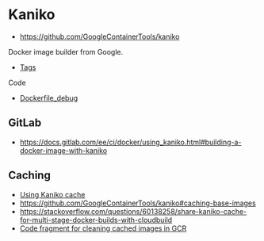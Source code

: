 # Kaniko

* <https://github.com/GoogleContainerTools/kaniko>

Docker image builder from Google.

* [Tags](https://console.cloud.google.com/gcr/images/kaniko-project/GLOBAL/executor?gcrImageListsize=30)

Code
* [Dockerfile_debug](https://github.com/GoogleContainerTools/kaniko/blob/master/deploy/Dockerfile_debug)

## GitLab

* <https://docs.gitlab.com/ee/ci/docker/using_kaniko.html#building-a-docker-image-with-kaniko>

## Caching

* [Using Kaniko cache](https://cloud.google.com/build/docs/kaniko-cache)
* <https://github.com/GoogleContainerTools/kaniko#caching-base-images>
* <https://stackoverflow.com/questions/60138258/share-kaniko-cache-for-multi-stage-docker-builds-with-cloudbuild>
* [Code fragment for cleaning cached images in GCR](https://github.com/GoogleContainerTools/kaniko/issues/1402)
